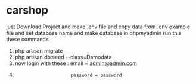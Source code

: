 # carshop
just Download Project and make .env file and copy data from .env example file and set database name and make database in phpmyadmin 
run this these commands
1.   php artisan migrate
2.   php artisan db:seed --class=Damodata
3.   now login with these : email = admin@admin.com
4.                          password = password
